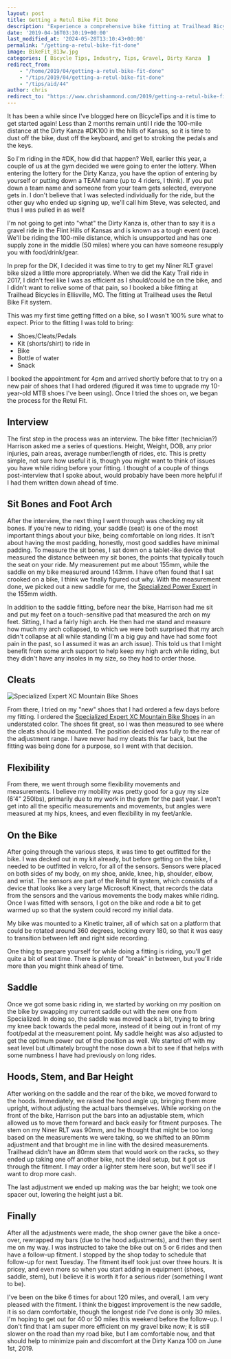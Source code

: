 ```yaml
---
layout: post
title: Getting a Retul Bike Fit Done
description: "Experience a comprehensive bike fitting at Trailhead Bicycles using the Retul Bike Fit system. Learn how proper fitting, from saddle selection to handlebar adjustments, enhances comfort and performance for long rides like the Dirty Kanza 100."
date: '2019-04-16T03:30:19+00:00'
last_modified_at: '2024-05-28T13:10:43+00:00'
permalink: "/getting-a-retul-bike-fit-done"
image: BikeFit_813w.jpg
categories: [ Bicycle Tips, Industry, Tips, Gravel, Dirty Kanza  ]
redirect_from: 
    - "/home/2019/04/getting-a-retul-bike-fit-done"
    - "/tips/2019/04/getting-a-retul-bike-fit-done"
    - "/tips/aid/44"
author: chris
redirect_to: "https://www.chrishammond.com/2019/getting-a-retul-bike-fit-done"
---
```

It has been a while since I've blogged here on BicycleTips and it is time to get started again! Less than 2 months remain until I ride the 100-mile distance at the Dirty Kanza #DK100 in the hills of Kansas, so it is time to dust off the bike, dust off the keyboard, and get to stroking the pedals and the keys.

So I'm riding in the #DK, how did that happen? Well, earlier this year, a couple of us at the gym decided we were going to enter the lottery. When entering the lottery for the Dirty Kanza, you have the option of entering by yourself or putting down a TEAM name (up to 4 riders, I think). If you put down a team name and someone from your team gets selected, everyone gets in. I don't believe that I was selected individually for the ride, but the other guy who ended up signing up, we'll call him Steve, was selected, and thus I was pulled in as well!

I'm not going to get into "what" the Dirty Kanza is, other than to say it is a gravel ride in the Flint Hills of Kansas and is known as a tough event (race). We'll be riding the 100-mile distance, which is unsupported and has one supply zone in the middle (50 miles) where you can have someone resupply you with food/drink/gear.

In prep for the DK, I decided it was time to try to get my Niner RLT gravel bike sized a little more appropriately. When we did the Katy Trail ride in 2017, I didn't feel like I was as efficient as I should/could be on the bike, and I didn't want to relive some of that pain, so I booked a bike fitting at Trailhead Bicycles in Ellisville, MO. The fitting at Trailhead uses the Retul Bike Fit system.

This was my first time getting fitted on a bike, so I wasn't 100% sure what to expect. Prior to the fitting I was told to bring:

- Shoes/Cleats/Pedals
- Kit (shorts/shirt) to ride in
- Bike
- Bottle of water
- Snack

I booked the appointment for 4pm and arrived shortly before that to try on a new pair of shoes that I had ordered (figured it was time to upgrade my 10-year-old MTB shoes I've been using). Once I tried the shoes on, we began the process for the Retul Fit.

## Interview

The first step in the process was an interview. The bike fitter (technician?) Harrison asked me a series of questions. Height, Weight, DOB, any prior injuries, pain areas, average number/length of rides, etc. This is pretty simple, not sure how useful it is, though you might want to think of issues you have while riding before your fitting. I thought of a couple of things post-interview that I spoke about, would probably have been more helpful if I had them written down ahead of time.

## Sit Bones and Foot Arch

After the interview, the next thing I went through was checking my sit bones. If you're new to riding, your saddle (seat) is one of the most important things about your bike, being comfortable on long rides. It isn't about having the most padding, honestly, most good saddles have minimal padding. To measure the sit bones, I sat down on a tablet-like device that measured the distance between my sit bones, the points that typically touch the seat on your ride. My measurement put me about 155mm, while the saddle on my bike measured around 143mm. I have often found that I sat crooked on a bike, I think we finally figured out why. With the measurement done, we picked out a new saddle for me, the [Specialized Power Expert](https://www.specialized.com/us/en/power-expert/p/155978?color=230517-155978) in the 155mm width.

In addition to the saddle fitting, before near the bike, Harrison had me sit and put my feet on a touch-sensitive pad that measured the arch on my feet. Sitting, I had a fairly high arch. He then had me stand and measure how much my arch collapsed, to which we were both surprised that my arch didn't collapse at all while standing (I'm a big guy and have had some foot pain in the past, so I assumed it was an arch issue). This told us that I might benefit from some arch support to help keep my high arch while riding, but they didn't have any insoles in my size, so they had to order those.

## Cleats

![Specialized Expert XC Mountain Bike Shoes](https://s7d5.scene7.com/is/image/Specialized/?layer=0&wid=1920&hei=640&fmt=jpg&src=is{Specialized/background-white?wid=1920&hei=640}&layer=1&src=is{Specialized/61119-204_SHOE_EXPERT-XC-MTB_BLK-ACDLAVA_HERO?hei=600&wid=920&$hybris-pdp-hero$})

From there, I tried on my "new" shoes that I had ordered a few days before my fitting. I ordered the [Specialized Expert XC Mountain Bike Shoes](https://www.specialized.com/us/en/expert-xc-mountain-bike-shoes/p/156134?color=239675-156134) in an understated color. The shoes fit great, so I was then measured to see where the cleats should be mounted. The position decided was fully to the rear of the adjustment range. I have never had my cleats this far back, but the fitting was being done for a purpose, so I went with that decision.

## Flexibility

From there, we went through some flexibility movements and measurements. I believe my mobility was pretty good for a guy my size (6'4" 250lbs), primarily due to my work in the gym for the past year. I won't get into all the specific measurements and movements, but angles were measured at my hips, knees, and even flexibility in my feet/ankle.

## On the Bike

After going through the various steps, it was time to get outfitted for the bike. I was decked out in my kit already, but before getting on the bike, I needed to be outfitted in velcro, for all of the sensors. Sensors were placed on both sides of my body, on my shoe, ankle, knee, hip, shoulder, elbow, and wrist. The sensors are part of the Retul fit system, which consists of a device that looks like a very large Microsoft Kinect, that records the data from the sensors and the various movements the body makes while riding. Once I was fitted with sensors, I got on the bike and rode a bit to get warmed up so that the system could record my initial data.

My bike was mounted to a Kinetic trainer, all of which sat on a platform that could be rotated around 360 degrees, locking every 180, so that it was easy to transition between left and right side recording.

One thing to prepare yourself for while doing a fitting is riding, you'll get quite a bit of seat time. There is plenty of "break" in between, but you'll ride more than you might think ahead of time.

## Saddle

Once we got some basic riding in, we started by working on my position on the bike by swapping my current saddle out with the new one from Specialized. In doing so, the saddle was moved back a bit, trying to bring my knee back towards the pedal more, instead of it being out in front of my foot/pedal at the measurement point. My saddle height was also adjusted to get the optimum power out of the position as well. We started off with my seat level but ultimately brought the nose down a bit to see if that helps with some numbness I have had previously on long rides.

## Hoods, Stem, and Bar Height

After working on the saddle and the rear of the bike, we moved forward to the hoods. Immediately, we raised the hood angle up, bringing them more upright, without adjusting the actual bars themselves. While working on the front of the bike, Harrison put the bars into an adjustable stem, which allowed us to move them forward and back easily for fitment purposes. The stem on my Niner RLT was 90mm, and he thought that might be too long based on the measurements we were taking, so we shifted to an 80mm adjustment and that brought me in line with the desired measurements. Trailhead didn't have an 80mm stem that would work on the racks, so they ended up taking one off another bike, not the ideal setup, but it got us through the fitment. I may order a lighter stem here soon, but we'll see if I want to drop more cash.

The last adjustment we ended up making was the bar height; we took one spacer out, lowering the height just a bit.

## Finally

After all the adjustments were made, the shop owner gave the bike a once-over, rewrapped my bars (due to the hood adjustments), and then they sent me on my way. I was instructed to take the bike out on 5 or 6 rides and then have a follow-up fitment. I stopped by the shop today to schedule that follow-up for next Tuesday. The fitment itself took just over three hours. It is pricey, and even more so when you start adding in equipment (shoes, saddle, stem), but I believe it is worth it for a serious rider (something I want to be).

I've been on the bike 6 times for about 120 miles, and overall, I am very pleased with the fitment. I think the biggest improvement is the new saddle, it is so darn comfortable, though the longest ride I've done is only 30 miles. I'm hoping to get out for 40 or 50 miles this weekend before the follow-up. I don't find that I am super more efficient on my gravel bike now; it is still slower on the road than my road bike, but I am comfortable now, and that should help to minimize pain and discomfort at the Dirty Kanza 100 on June 1st, 2019.
